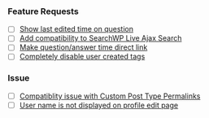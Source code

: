 ### Feature Requests
- [ ] [Show last edited time on question](https://github.com/open-wp/anspress/issues/115)
- [ ] [Add compatibility to SearchWP Live Ajax Search](https://github.com/open-wp/anspress/issues/105)
- [ ] [Make question/answer time direct link](https://github.com/open-wp/anspress/issues/112)
- [ ] [Completely disable user created tags](https://github.com/open-wp/anspress/issues/152)

### Issue
- [ ] [Compatiblity issue with Custom Post Type Permalinks](https://github.com/open-wp/anspress/issues/151)
- [ ] [User name is not displayed on profile edit page](https://github.com/open-wp/anspress/issues/136)
